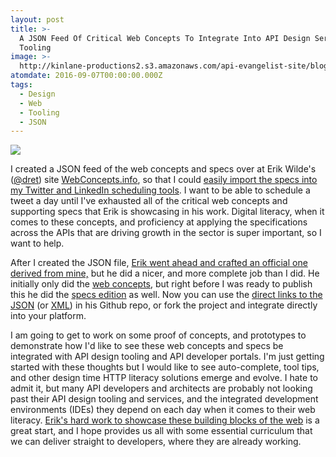 ```yaml
---
layout: post
title: >-
  A JSON Feed Of Critical Web Concepts To Integrate Into API Design Service And
  Tooling
image: >-
  http://kinlane-productions2.s3.amazonaws.com/api-evangelist-site/blog/webconcepts_info_concepts_concepts_json.png
atomdate: 2016-09-07T00:00:00.000Z
tags:
  - Design
  - Web
  - Tooling
  - JSON
---
```

[![](http://kinlane-productions2.s3.amazonaws.com/api-evangelist-site/blog/webconcepts_info_concepts_concepts_json.png)](http://webconcepts.info/concepts/concepts.json)

I created a JSON feed of the web concepts and specs over at Erik Wilde's ([@dret](https://twitter.com/dret)) site [WebConcepts.info](http://webconcepts.info/), so that I could [easily import the specs into my Twitter and LinkedIn scheduling tools](http://apievangelist.com/2016/09/01/making-web-concepts-and-specs-present-as-real-time-help-in-api-design-tooling/). I want to be able to schedule a tweet a day until I've exhausted all of the critical web concepts and supporting specs that Erik is showcasing in his work. Digital literacy, when it comes to these concepts, and proficiency at applying the specifications across the APIs that are driving growth in the sector is super important, so I want to help.

After I created the JSON file, [Erik went ahead and crafted an official one derived from mine,](http://webconcepts.info/update/2016/09/02/json-concepts.html) but he did a nicer, and more complete job than I did. He initially only did the [web concepts](http://webconcepts.info/concepts/concepts.json), but right before I was ready to publish this he did the [specs edition](http://webconcepts.info/specs/specs.json) as well. Now you can use the [direct links to the JSON](http://webconcepts.info/concepts/concepts.json) (or [XML](http://webconcepts.info/concepts/concepts.xml)) in his Github repo, or fork the project and integrate directly into your platform.

I am going to get to work on some proof of concepts, and prototypes to demonstrate how I'd like to see these web concepts and specs be integrated with API design tooling and API developer portals. I'm just getting started with these thoughts but I would like to see auto-complete, tool tips, and other design time HTTP literacy solutions emerge and evolve. I hate to admit it, but many API developers and architects are probably not looking past their API design tooling and services, and the integrated development environments (IDEs) they depend on each day when it comes to their web literacy. [Erik's hard work to showcase these building blocks of the web](http://webconcepts.info/) is a great start, and I hope provides us all with some essential curriculum that we can deliver straight to developers, where they are already working.